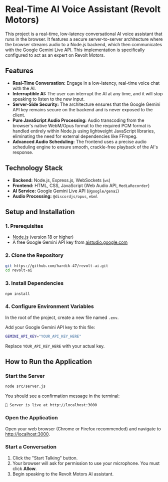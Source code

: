 # Real-Time AI Voice Assistant (Revolt Motors)

This project is a real-time, low-latency conversational AI voice assistant that runs in the browser. It features a secure server-to-server architecture where the browser streams audio to a Node.js backend, which then communicates with the Google Gemini Live API. This implementation is specifically configured to act as an expert on Revolt Motors.

## Features

- **Real-Time Conversation:** Engage in a low-latency, real-time voice chat with the AI.
- **Interruptible AI:** The user can interrupt the AI at any time, and it will stop speaking to listen to the new input.
- **Server-Side Security:** The architecture ensures that the Google Gemini API key remains secure on the backend and is never exposed to the client.
- **Pure JavaScript Audio Processing:** Audio transcoding from the browser's native WebM/Opus format to the required PCM format is handled entirely within Node.js using lightweight JavaScript libraries, eliminating the need for external dependencies like FFmpeg.
- **Advanced Audio Scheduling:** The frontend uses a precise audio scheduling engine to ensure smooth, crackle-free playback of the AI's response.

## Technology Stack

- **Backend:** Node.js, Express.js, WebSockets (`ws`)
- **Frontend:** HTML, CSS, JavaScript (Web Audio API, `MediaRecorder`)
- **AI Service:** Google Gemini Live API (`@google/genai`)
- **Audio Processing:** `@discordjs/opus`, `ebml`

## Setup and Installation

### 1. Prerequisites

- [Node.js](https://nodejs.org/) (version 18 or higher)
- A free Google Gemini API key from [aistudio.google.com](https://aistudio.google.com/)

### 2. Clone the Repository

```bash
git https://github.com/hardik-47/revolt-ai.git
cd revolt-ai
```

### 3. Install Dependencies

```bash
npm install
```

### 4. Configure Environment Variables

In the root of the project, create a new file named `.env`.

Add your Google Gemini API key to this file:

```bash
GEMINI_API_KEY="YOUR_API_KEY_HERE"
```

Replace `YOUR_API_KEY_HERE` with your actual key.

## How to Run the Application

### Start the Server

```bash
node src/server.js
```

You should see a confirmation message in the terminal:
```
🚀 Server is live at http://localhost:3000
```

### Open the Application

Open your web browser (Chrome or Firefox recommended) and navigate to [http://localhost:3000](http://localhost:3000).

### Start a Conversation

1. Click the "Start Talking" button.  
2. Your browser will ask for permission to use your microphone. You must click **Allow**.  
3. Begin speaking to the Revolt Motors AI assistant.
